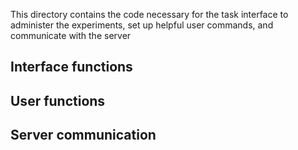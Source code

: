 This directory contains the code necessary for the task interface to
administer the experiments, set up helpful user commands, and communicate with
the server

## Interface functions

## User functions

## Server communication

